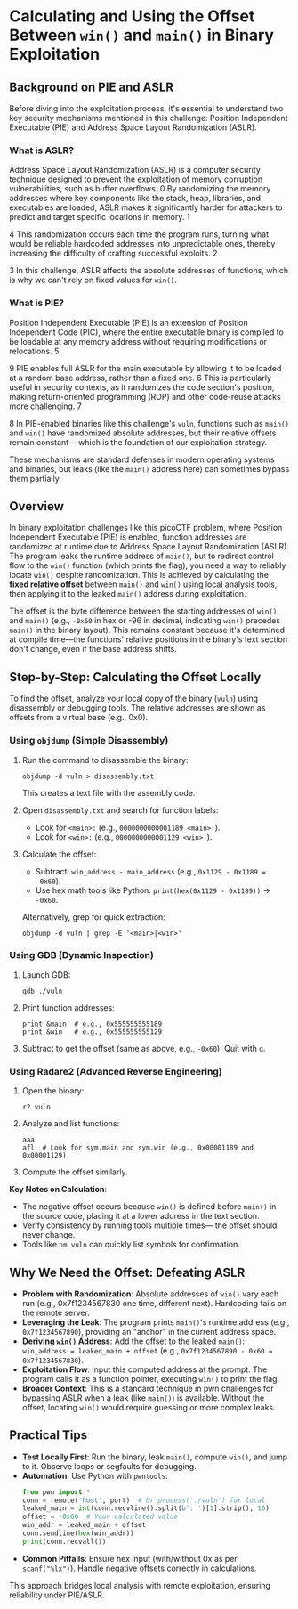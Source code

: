 # Calculating and Using the Offset Between `win()` and `main()` in Binary Exploitation

## Background on PIE and ASLR
Before diving into the exploitation process, it's essential to understand two key security mechanisms mentioned in this challenge: Position Independent Executable (PIE) and Address Space Layout Randomization (ASLR).

### What is ASLR?
Address Space Layout Randomization (ASLR) is a computer security technique designed to prevent the exploitation of memory corruption vulnerabilities, such as buffer overflows.
<argument name="citation_id">0</argument>
 By randomizing the memory addresses where key components like the stack, heap, libraries, and executables are loaded, ASLR makes it significantly harder for attackers to predict and target specific locations in memory.
<argument name="citation_id">1</argument>

<argument name="citation_id">4</argument>
 This randomization occurs each time the program runs, turning what would be reliable hardcoded addresses into unpredictable ones, thereby increasing the difficulty of crafting successful exploits.
<argument name="citation_id">2</argument>

<argument name="citation_id">3</argument>
 In this challenge, ASLR affects the absolute addresses of functions, which is why we can't rely on fixed values for `win()`.

### What is PIE?
Position Independent Executable (PIE) is an extension of Position Independent Code (PIC), where the entire executable binary is compiled to be loadable at any memory address without requiring modifications or relocations.
<argument name="citation_id">5</argument>

<argument name="citation_id">9</argument>
 PIE enables full ASLR for the main executable by allowing it to be loaded at a random base address, rather than a fixed one.
<argument name="citation_id">6</argument>
 This is particularly useful in security contexts, as it randomizes the code section's position, making return-oriented programming (ROP) and other code-reuse attacks more challenging.
<argument name="citation_id">7</argument>

<argument name="citation_id">8</argument>
 In PIE-enabled binaries like this challenge's `vuln`, functions such as `main()` and `win()` have randomized absolute addresses, but their relative offsets remain constant— which is the foundation of our exploitation strategy.

These mechanisms are standard defenses in modern operating systems and binaries, but leaks (like the `main()` address here) can sometimes bypass them partially.

## Overview
In binary exploitation challenges like this picoCTF problem, where Position Independent Executable (PIE) is enabled, function addresses are randomized at runtime due to Address Space Layout Randomization (ASLR). The program leaks the runtime address of `main()`, but to redirect control flow to the `win()` function (which prints the flag), you need a way to reliably locate `win()` despite randomization. This is achieved by calculating the **fixed relative offset** between `main()` and `win()` using local analysis tools, then applying it to the leaked `main()` address during exploitation.

The offset is the byte difference between the starting addresses of `win()` and `main()` (e.g., `-0x60` in hex or -96 in decimal, indicating `win()` precedes `main()` in the binary layout). This remains constant because it's determined at compile time—the functions' relative positions in the binary's text section don't change, even if the base address shifts.

## Step-by-Step: Calculating the Offset Locally
To find the offset, analyze your local copy of the binary (`vuln`) using disassembly or debugging tools. The relative addresses are shown as offsets from a virtual base (e.g., 0x0).

### Using `objdump` (Simple Disassembly)
1. Run the command to disassemble the binary:
   ```
   objdump -d vuln > disassembly.txt
   ```
   This creates a text file with the assembly code.

2. Open `disassembly.txt` and search for function labels:
   - Look for `<main>:` (e.g., `0000000000001189 <main>:`).
   - Look for `<win>:` (e.g., `0000000000001129 <win>:`).

3. Calculate the offset:
   - Subtract: `win_address - main_address` (e.g., `0x1129 - 0x1189 = -0x60`).
   - Use hex math tools like Python: `print(hex(0x1129 - 0x1189))` → `-0x60`.

   Alternatively, grep for quick extraction:
   ```
   objdump -d vuln | grep -E '<main>|<win>'
   ```

### Using GDB (Dynamic Inspection)
1. Launch GDB:
   ```
   gdb ./vuln
   ```

2. Print function addresses:
   ```
   print &main  # e.g., 0x555555555189
   print &win   # e.g., 0x555555555129
   ```

3. Subtract to get the offset (same as above, e.g., `-0x60`). Quit with `q`.

### Using Radare2 (Advanced Reverse Engineering)
1. Open the binary:
   ```
   r2 vuln
   ```

2. Analyze and list functions:
   ```
   aaa
   afl  # Look for sym.main and sym.win (e.g., 0x00001189 and 0x00001129)
   ```

3. Compute the offset similarly.

**Key Notes on Calculation**:
- The negative offset occurs because `win()` is defined before `main()` in the source code, placing it at a lower address in the text section.
- Verify consistency by running tools multiple times— the offset should never change.
- Tools like `nm vuln` can quickly list symbols for confirmation.

## Why We Need the Offset: Defeating ASLR
- **Problem with Randomization**: Absolute addresses of `win()` vary each run (e.g., 0x7f1234567830 one time, different next). Hardcoding fails on the remote server.
- **Leveraging the Leak**: The program prints `main()`'s runtime address (e.g., `0x7f1234567890`), providing an "anchor" in the current address space.
- **Deriving `win()` Address**: Add the offset to the leaked `main()`:  
  `win_address = leaked_main + offset` (e.g., `0x7f1234567890 - 0x60 = 0x7f1234567830`).
- **Exploitation Flow**: Input this computed address at the prompt. The program calls it as a function pointer, executing `win()` to print the flag.
- **Broader Context**: This is a standard technique in pwn challenges for bypassing ASLR when a leak (like `main()`) is available. Without the offset, locating `win()` would require guessing or more complex leaks.

## Practical Tips
- **Test Locally First**: Run the binary, leak `main()`, compute `win()`, and jump to it. Observe loops or segfaults for debugging.
- **Automation**: Use Python with `pwntools`:
  ```python
  from pwn import *
  conn = remote('host', port)  # Or process('./vuln') for local
  leaked_main = int(conn.recvline().split(b': ')[1].strip(), 16)
  offset = -0x60  # Your calculated value
  win_addr = leaked_main + offset
  conn.sendline(hex(win_addr))
  print(conn.recvall())
  ```
- **Common Pitfalls**: Ensure hex input (with/without 0x as per `scanf("%lx")`). Handle negative offsets correctly in calculations.

This approach bridges local analysis with remote exploitation, ensuring reliability under PIE/ASLR.
